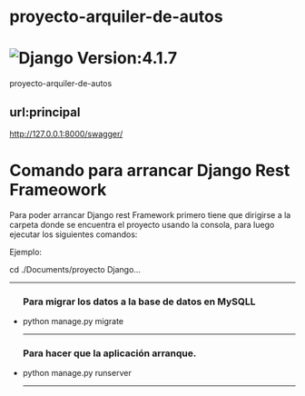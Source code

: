 # proyecto-arquiler-de-autos
<h1><img src="https://img.shields.io/badge/Django-092E20?style=for-the-badge&logo=django&logoColor=white" title="Django"/> Version:4.1.7</h1>

proyecto-arquiler-de-autos



## url:principal
http://127.0.0.1:8000/swagger/
<h1>Comando para arrancar Django Rest  Frameowork</h1>
<p>Para poder arrancar Django rest Framework primero tiene que dirigirse a la carpeta donde
se encuentra el proyecto usando la consola, para luego ejecutar los siguientes comandos:</p>

<div>
<p>Ejemplo:</p>
<p> cd ./Documents/proyecto Django... </p>
</div>

<hr>
<ul>
<h3>Para migrar los datos a la base de datos en MySQLL</h3>
 <li>python manage.py migrate</li>
<hr>
<h3>Para hacer que la aplicación arranque.</h3>
 <li>python manage.py runserver</li>
<hr>

</ul>
